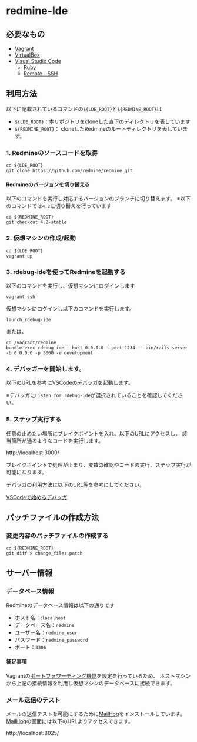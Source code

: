 redmine-lde
======================

必要なもの
-------------------

* [Vagrant](https://www.vagrantup.com/)
* [VirtualBox](https://www.virtualbox.org/)
* [Visual Studio Code](https://code.visualstudio.com/)
  * [Ruby](https://marketplace.visualstudio.com/items?itemName=rebornix.Ruby)
  * [Remote - SSH](https://marketplace.visualstudio.com/items?itemName=ms-vscode-remote.remote-ssh)


利用方法
-------------------

以下に記載されているコマンドの`${LDE_ROOT}`と`${REDMINE_ROOT}`は

* `${LDE_ROOT}`：本リポジトリをcloneした直下のディレクトリを表しています
* `${REDMINE_ROOT}`： cloneしたRedmineのルートディレクトリを表しています。


### 1. Redmineのソースコードを取得

```
cd ${LDE_ROOT}
git clone https://github.com/redmine/redmine.git
```

#### Redmineのバージョンを切り替える

以下のコマンドを実行し対応するバージョンのブランチに切り替えます。
※以下のコマンドでは`4.2`に切り替えを行っています

```
cd ${REDMINE_ROOT}
git checkout 4.2-stable
```

### 2. 仮想マシンの作成/起動

```
cd ${LDE_ROOT}
vagrant up
```

### 3. rdebug-ideを使ってRedmineを起動する

以下のコマンドを実行し、仮想マシンにログインします

```
vagrant ssh
```

仮想マシンにログインし以下のコマンドを実行します。

```
launch_rdebug-ide
```

または、

```
cd /vagrant/redmine
bundle exec rdebug-ide --host 0.0.0.0 --port 1234 -- bin/rails server -b 0.0.0.0 -p 3000 -e development 
```

### 4. デバッガーを開始します。

以下のURLを参考にVSCodeのデバッガを起動します。  

※デバッガに`Listen for rdebug-ide`が選択されていることを確認してください。

### 5. ステップ実行する

任意の止めたい場所にブレイクポイントを入れ、以下のURLにアクセスし、
該当箇所が通るようなコードを実行します。

http://localhost:3000/

ブレイクポイントで処理が止まり、変数の確認やコードの実行、ステップ実行が可能になります。

デバッガの利用方法は以下のURL等を参考にしてください。

[VSCodeで始めるデバッガ](https://www.bravesoft.co.jp/blog/archives/14082)

パッチファイルの作成方法
-------------------

### 変更内容のパッチファイルの作成する

```
cd ${REDMINE_ROOT}
git diff > change_files.patch
```

サーバー情報
-----------------------

### データベース情報

Redmineのデータベース情報は以下の通りです

* ホスト名：:`localhost`
* データベース名：`redmine`
* ユーザー名：`redmine_user`
* パスワード：`redmine_password`
* ポート：`3306`

#### 補足事項

Vagrantの[ポートフォワーディング機能](https://www.vagrantup.com/docs/networking/forwarded_ports)を設定を行っているため、
ホストマシンから上記の接続情報を利用し仮想マシンのデータベースに接続できます。

### メール送信のテスト

メールの送信テストを可能にするために[MailHog][]をインストールしています。  
[MailHog][]の画面には以下のURLよりアクセスできます。

http://localhost:8025/

[MailHog]: https://github.com/mailhog/MailHog